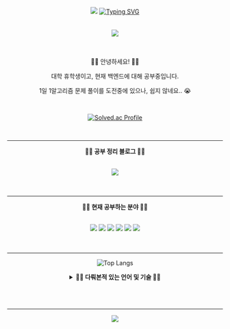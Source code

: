 <header>
  <div align="center">
    <img
      src="https://capsule-render.vercel.app/api?type=waving&color=0:E34C26,10:DA5B0B,30:C6538C,75:3572A5,100:A371F7&height=120&animation=fadeIn&text=&section=header&fontAlign=70">
    <a href="https://git.io/typing-svg"><img
      alt="Typing SVG"
      src="https://readme-typing-svg.demolab.com?font=Satisfy&size=40&pause=1000&color=F7F7F7&background=FFFFFF00&center=true&vCenter=true&random=true&width=435&lines=Scanf-s"/></a><br><br><br>
    <img
      src="https://capsule-render.vercel.app/api?type=waving&color=0:E34C26,10:DA5B0B,30:C6538C,75:3572A5,100:A371F7&height=120&animation=fadeIn&text=&section=footer&fontAlign=70">
    <br><br><br>
    <span>
      <p>👋👋  안녕하세요!  👋👋
      <p>대학 휴학생이고, 현재 백엔드에 대해 공부중입니다.</p>
      <p>1일 1알고리즘 문제 풀이를 도전중에 있으나, 쉽지 않네요.. 😭</p><br>
      <p><a href="https://solved.ac/calzone0404"><img src="http://mazassumnida.wtf/api/generate_badge?boj=calzone0404" alt="Solved.ac Profile"></a></p>
    </span>
    <br><hr>
    <span>
      <p><strong>📘📘  공부 정리 블로그  📘📘</strong></p><br>
      <a href="https://velog.io/@calzone0404/posts">
        <img src="https://img.shields.io/badge/Velog-20c997?style=plastic&logo=Velog&logoColor=white"/>
      </a>
    </span>
    <br><br><br><hr>
    <span>
      <p><strong>📝📝 현재 공부하는 분야 📝📝</strong></p><br>
      <span>
        <img src="https://img.shields.io/badge/HTML5-e34f26?style=plastic&logo=html5&logoColor=white"/>
      </span>
      <span>
        <img src="https://img.shields.io/badge/CSS3-1772b6?style=plastic&logo=css3&logoColor=white"/>
      </span>
      <span>
        <img src="https://img.shields.io/badge/Javascript-F7DF1E?style=plastic&logo=javascript&logoColor=white"/>
      </span>
      <span>
        <img src="https://img.shields.io/badge/Flask-000000?style=plastic&logo=flask&logoColor=white"/>
      </span>
      <span>
        <img src="https://img.shields.io/badge/AWS-232f3e?style=plastic&logo=amazonaws&logoColor=white"/>
      </span>
      <span>
        <img src="https://img.shields.io/badge/Django-092E20?style=plastic&logo=django&logoColor=white"/>
      </span>
    </span>
    <br><br><br><hr>
    <span>
      <p>
        <img src="https://github-readme-stats.vercel.app/api/top-langs/?username=Scanf-s&amp;layout=compact&amp;theme=tokyonight" alt="Top Langs">
      </p>      
      <details>
        <summary><strong>🍜🍜  다뤄본적 있는 언어 및 기술  🍜🍜</strong></summary><br>
        <p>Language</p>
        <span>
          <img src="https://img.shields.io/badge/C-blueviolet?style=plastic&logo=C&logoColor=white"/>
        </span>
        <span>
          <img src="https://img.shields.io/badge/C++-00599C?style=plastic&logo=C%2B%2B&logoColor=white"/>
        </span>
        <span>
          <img src="https://img.shields.io/badge/Python-informational?style=plastic&logo=Python&logoColor=white"/>
        </span>
        <span>
          <img src="https://img.shields.io/badge/Java-white?style=plastic&logo=Java&logoColor=black"/>
        </span>
        <br><br>
        <p>Mobile</p>
        <span>
          <img src="https://img.shields.io/badge/Android-34A853?style=plastic&logo=Android&logoColor=white"/>
        </span>
        <span>
          <img src="https://img.shields.io/badge/iOS-000000?style=plastic&logo=iOS&logoColor=white"/>
        </span>
        <br><br>
        <p>OS&Network</p>
        <span>
          <img src="https://img.shields.io/badge/Linux-FCC624?style=plastic&logo=Linux&logoColor=white"/>
        </span>
        <span>
          <img src="https://img.shields.io/badge/Wireshark-1679A7?style=plastic&logo=Wireshark&logoColor=white"/>
        </span>
        <span>
          <img src="https://img.shields.io/badge/Vmware-607078?style=plastic&logo=Vmware&logoColor=white"/>
        </span>
        <span>
          <img src="https://img.shields.io/badge/PacketTracer-000000?style=plastic&logo=PacketTracer&logoColor=white"/>
        </span>
      </details>
    </span>
    <br><br><br><hr>
    <a href="https://hits.seeyoufarm.com"><img src="https://hits.seeyoufarm.com/api/count/incr/badge.svg?url=https%3A%2F%2Fgithub.com%2FScanf-s%2Fhit-counter&count_bg=%2379C83D&title_bg=%23555555&icon=github.svg&icon_color=%23E7E7E7&title=hits&edge_flat=true"/></a>
  </div>

